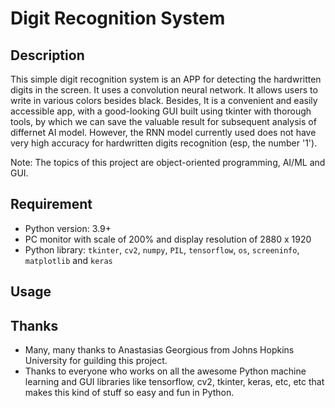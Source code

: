 # Digit Recognition System

## Description

This simple digit recognition system is an APP for detecting the hardwritten digits in the screen. It uses a convolution neural network. It allows users to write in various colors besides black. Besides, It is a convenient and easily accessible app, with a good-looking GUI built using tkinter with thorough tools, by which we can save the valuable result for subsequent analysis of differnet AI model. However, the RNN model currently used does not have very high accuracy for hardwritten digits recognition (esp, the number '1').

Note: The topics of this project are object-oriented programming, AI/ML and GUI.

## Requirement

* Python version: 3.9+
* PC monitor with scale of 200% and display resolution of 2880 x 1920
* Python library: `tkinter`, `cv2`, `numpy`, `PIL`, `tensorflow`, `os`, `screeninfo`, `matplotlib` and `keras`

## Usage


## Thanks

* Many, many thanks to Anastasias Georgious from Johns Hopkins University for guilding this project.
* Thanks to everyone who works on all the awesome Python machine learning and GUI libraries like tensorflow, cv2, tkinter, keras, etc, etc that makes this kind of stuff so easy and fun in Python.





